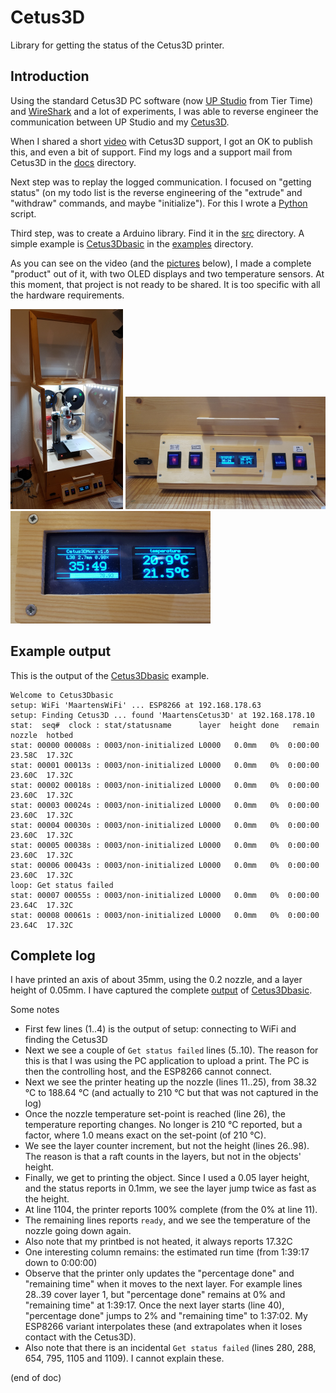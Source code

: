 # Cetus3D
Library for getting the status of the Cetus3D printer.


## Introduction
Using the standard Cetus3D PC software (now [UP Studio](https://www.tiertime.com/up-studio/) from Tier Time) 
and [WireShark](https://www.wireshark.org/) and a lot of experiments, I was able to reverse engineer the
communication between UP Studio and my [Cetus3D](https://www.cetus3d.com/).

When I shared a short [video](https://photos.app.goo.gl/89zFwejhkBJ2FMWw6) with Cetus3D support,
I got an OK to publish this, and even a bit of support. 
Find my logs and a support mail from Cetus3D in the [docs](docs) directory.

Next step was to replay the logged communication. I focused on "getting status" 
(on my todo list is the reverse engineering of the "extrude" and "withdraw" commands, and maybe "initialize").
For this I wrote a [Python](python) script.

Third step, was to create a Arduino library. Find it in the [src](src) directory.
A simple example is [Cetus3Dbasic](examples/Cetus3Dbasic) in the [examples](examples) directory.

As you can see on the video (and the [pictures](docs) below), I made a complete "product" out of it, with two OLED displays 
and two temperature sensors. At this moment, that project is not ready to be shared.
It is too specific with all the hardware requirements.

![Cabinet](docs/Cetus3D-1s.png) ![Console](docs/Cetus3D-2s.png) ![Display](docs/Cetus3D-3s.png)


## Example output
This is the output of the [Cetus3Dbasic](examples/Cetus3Dbasic) example.

```
Welcome to Cetus3Dbasic
setup: WiFi 'MaartensWiFi' ... ESP8266 at 192.168.178.63
setup: Finding Cetus3D ... found 'MaartensCetus3D' at 192.168.178.10
stat:  seq#  clock : stat/statusname      layer  height done   remain  nozzle  hotbed 
stat: 00000 00008s : 0003/non-initialized L0000   0.0mm   0%  0:00:00  23.58C  17.32C 
stat: 00001 00013s : 0003/non-initialized L0000   0.0mm   0%  0:00:00  23.60C  17.32C 
stat: 00002 00018s : 0003/non-initialized L0000   0.0mm   0%  0:00:00  23.60C  17.32C 
stat: 00003 00024s : 0003/non-initialized L0000   0.0mm   0%  0:00:00  23.60C  17.32C 
stat: 00004 00030s : 0003/non-initialized L0000   0.0mm   0%  0:00:00  23.60C  17.32C 
stat: 00005 00038s : 0003/non-initialized L0000   0.0mm   0%  0:00:00  23.60C  17.32C 
stat: 00006 00043s : 0003/non-initialized L0000   0.0mm   0%  0:00:00  23.60C  17.32C 
loop: Get status failed
stat: 00007 00055s : 0003/non-initialized L0000   0.0mm   0%  0:00:00  23.64C  17.32C 
stat: 00008 00061s : 0003/non-initialized L0000   0.0mm   0%  0:00:00  23.64C  17.32C 
```


## Complete log
I have printed an axis of about 35mm, using the 0.2 nozzle, and a layer height of 0.05mm.
I have captured the complete [output](docs/capture.log) of [Cetus3Dbasic](examples/Cetus3Dbasic).

Some notes
 - First few lines (1..4) is the output of setup: connecting to WiFi and finding the Cetus3D
 - Next we see a couple of `Get status failed` lines (5..10). 
   The reason for this is that I was using the PC application to upload a print. 
   The PC is then the controlling host, and the ESP8266 cannot connect.
 - Next we see the printer heating up the nozzle (lines 11..25), from 38.32 °C to 188.64 °C 
   (and actually to 210 °C but that was not captured in the log)
 - Once the nozzle temperature set-point is reached (line 26), the temperature reporting changes.
   No longer is 210 °C reported, but a factor, where 1.0 means exact on the set-point (of 210 °C).
 - We see the layer counter increment, but not the height (lines 26..98).
   The reason is that a raft counts in the layers, but not in the objects' height.
 - Finally, we get to printing the object. Since I used a 0.05 layer height, and the 
   status reports in 0.1mm, we see the layer jump twice as fast as the height.
 - At line 1104, the printer reports 100% complete (from the 0% at line 11).
 - The remaining lines reports `ready`, and we see the temperature of the nozzle
   going down again.
 - Also note that my printbed is not heated, it always reports 17.32C
 - One interesting column remains: the estimated run time (from 1:39:17 down to 0:00:00)
 - Observe that the printer only updates the "percentage done" and "remaining time" when
   it moves to the next layer. For example lines 28..39 cover layer 1, but 
   "percentage done" remains at 0% and "remaining time" at 1:39:17. 
   Once the next layer starts (line 40), "percentage done" jumps to 2% and "remaining time" to 1:37:02. 
   My ESP8266 variant interpolates these (and extrapolates when it loses contact with the Cetus3D).
 - Also note that there is an incidental `Get status failed` (lines 280, 288, 654, 795, 1105 and 1109).
   I cannot explain these.

(end of doc)
